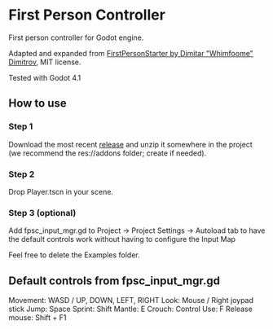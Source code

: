 # First Person Controller
First person controller for Godot engine.

Adapted and expanded from [FirstPersonStarter by Dimitar "Whimfoome" Dimitrov](https://github.com/Whimfoome/godot-FirstPersonStarter), MIT license.

Tested with Godot 4.1

## How to use
### Step 1
Download the most recent [release](https://github.com/luciusponto/godot_first_person_controller/releases) and unzip it somewhere in the project (we recommend the res://addons folder; create if needed).
### Step 2
Drop Player.tscn in your scene.
### Step 3 (optional)
Add fpsc_input_mgr.gd to Project -> Project Settings -> Autoload tab to have the default controls work without having to configure the Input Map

Feel free to delete the Examples folder.


## Default controls from fpsc_input_mgr.gd
Movement: WASD / UP, DOWN, LEFT, RIGHT
Look: Mouse / Right joypad stick
Jump: Space
Sprint: Shift
Mantle: E
Crouch: Control
Use: F
Release mouse: Shift + F1

